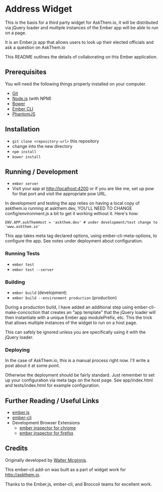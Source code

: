# Address Widget

This is the basis for a third party widget for AskThem.io, it will be
distributed via jQuery loader and multiple instances of the Ember app will be
able to run on a page.

It is an Ember.js app that allows users to look up their elected officials and
ask a question on AskThem.io

This README outlines the details of collaborating on this Ember application.

## Prerequisites

You will need the following things properly installed on your computer.

* [Git](http://git-scm.com/)
* [Node.js](http://nodejs.org/) (with NPM)
* [Bower](http://bower.io/)
* [Ember CLI](http://www.ember-cli.com/)
* [PhantomJS](http://phantomjs.org/)

## Installation

* `git clone <repository-url>` this repository
* change into the new directory
* `npm install`
* `bower install`

## Running / Development

* `ember server`
* Visit your app at [http://localhost:4200](http://localhost:4200) or if you are
  like me, set up pow for that port and visit the appropriate pow URL.

In development and testing the app relies on having a local copy of askthem.io
running at askthem.dev, YOU'LL NEED TO CHANGE config/environment.js a bit to
get it working without it. Here's how:

    ENV.APP.askThemHost = 'askthem.dev' # under development/test change to 'www.askthem.io'

This app takes meta tag declared options, using ember-cli-meta-options, to
configure the app. See notes under deployment about configuration.

### Running Tests

* `ember test`
* `ember test --server`

### Building

* `ember build` (development)
* `ember build --environment production` (production)

During a production build, I have added an additional step using
ember-cli-make-concoction that creates an "app template" that the jQuery loader
will then instantiate with a unique Ember app modulePrefix, etc. This the trick
that allows multiple instances of the widget to run on a host page.

This can safely be ignored unless you are specifically using it with the jQuery
loader.

### Deploying

In the case of AskThem.io, this is a manual process right now. I'll write a post
about it at some point.

Otherwise the deployment should be fairly standard. Just remember to set up
your configuration via meta tags on the host page. See app/index.html and
tests/index.html for example configuration.

## Further Reading / Useful Links

* [ember.js](http://emberjs.com/)
* [ember-cli](http://www.ember-cli.com/)
* Development Browser Extensions
  * [ember inspector for chrome](https://chrome.google.com/webstore/detail/ember-inspector/bmdblncegkenkacieihfhpjfppoconhi)
  * [ember inspector for firefox](https://addons.mozilla.org/en-US/firefox/addon/ember-inspector/)

## Credits

Originally developed by [Walter Mcginnis](https://github.com/walter).

This ember-cli add-on was built as a part of widget work for http://askthem.io.

Thanks to the Ember.js, ember-cli, and Broccoli teams for excellent work.
